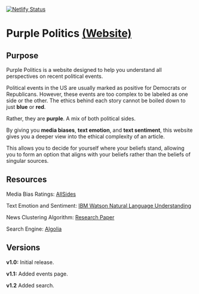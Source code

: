[![Netlify Status](https://api.netlify.com/api/v1/badges/234cb037-2206-4eef-82c7-7a27418a5566/deploy-status)](https://app.netlify.com/sites/purplepolitics/deploys)
# Purple Politics [(Website)](https://purplepolitics.netlify.app/)
## Purpose

Purple Politics is a website designed to help you understand all perspectives on recent political events.

Political events in the US are usually marked as positive for Democrats or Republicans. However, these events are too complex to be labeled as one side or the other. The ethics behind each story cannot be boiled down to just **blue** or **red**.

Rather, they are **purple**. A mix of both political sides.

By giving you **media biases**, **text emotion**, and **text sentiment**, this website gives you a deeper view into the ethical complexity of an article.

This allows you to decide for yourself where your beliefs stand, allowing you to form an option that aligns with your beliefs rather than the beliefs of singular sources.

## Resources
Media Bias Ratings: [AllSides](https://www.allsides.com/media-bias/media-bias-ratings)

Text Emotion and Sentiment: [IBM Watson Natural Language Understanding](https://www.ibm.com/cloud/watson-natural-language-understanding)

News Clustering Algorithm: [Research Paper](https://www.researchgate.net/publication/258028563_Incremental_Clustering_of_News_Reports)

Search Engine: [Algolia](https://www.algolia.com)

## Versions
**v1.0:** Initial release.

**v1.1:** Added events page.

**v1.2** Added search.
